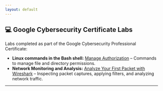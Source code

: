 ```yaml
---
layout: default
---
```



## 💻 Google Cybersecurity Certificate Labs

Labs completed as part of the Google Cybersecurity Professional Certificate:

- **Linux commands in the Bash shell:** [Manage Authorization](./google-cybersecurity/linux-bash-authorization.md) – Commands to manage file and directory permissions.
- **Network Monitoring and Analysis:** [Analyze Your First Packet with Wireshark](./google-cybersecurity/network-wireshark-analysis.md) – Inspecting packet captures, applying filters, and analyzing network traffic.



---


